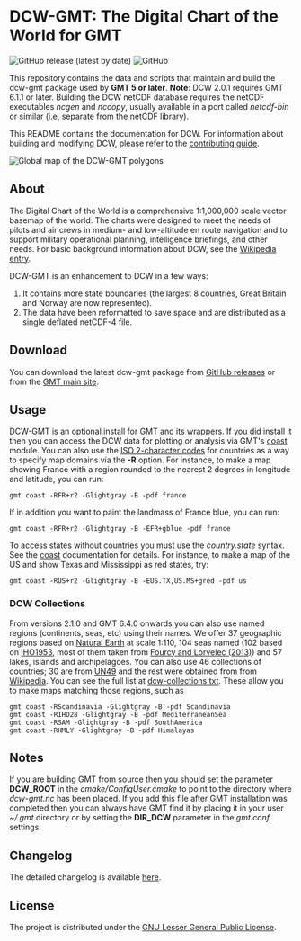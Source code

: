 # DCW-GMT: The Digital Chart of the World for GMT

![GitHub release (latest by date)](https://img.shields.io/github/v/release/GenericMappingTools/dcw-gmt)
![GitHub](https://img.shields.io/github/license/GenericMappingTools/dcw-gmt)

This repository contains the data and scripts that maintain and build
the dcw-gmt package used by **GMT 5 or later**.  **Note**: DCW 2.0.1
requires GMT 6.1.1 or later. Building the DCW netCDF database requires
the netCDF executables *ncgen* and *nccopy*, usually available in a port
called *netcdf-bin* or similar (i.e, separate from the netCDF library).

This README contains the documentation for DCW. For information about building
and modifying DCW, please refer to the [contributing guide](CONTRIBUTING.md).

![Global map of the DCW-GMT polygons](https://docs.generic-mapping-tools.org/6.2/_images/dcw-figure.png)

## About

The Digital Chart of the World is a comprehensive 1:1,000,000 scale
vector basemap of the world. The charts were designed to meet the needs
of pilots and air crews in medium- and low-altitude en route navigation
and to support military operational planning, intelligence briefings,
and other needs. For basic background information about DCW, see the
[Wikipedia entry](http://en.wikipedia.org/wiki/Digital_Chart_of_the_World).

DCW-GMT is an enhancement to DCW in a few ways:

1. It contains more state boundaries (the largest 8 countries, Great Britain and Norway are now represented).
2. The data have been reformatted to save space and are distributed as a single deflated netCDF-4 file.

## Download

You can download the latest dcw-gmt package from
[GitHub releases](https://github.com/GenericMappingTools/dcw-gmt/releases)
or from the [GMT main site](https://www.generic-mapping-tools.org/download/).

## Usage

DCW-GMT is an optional install for GMT and its wrappers.  If you did install it
then you can access the DCW data for plotting or analysis via GMT's
[coast](https://docs.generic-mapping-tools.org/latest/coast.html) module. You
can also use the [ISO 2-character codes](https://en.wikipedia.org/wiki/ISO_3166-1_alpha-2)
for countries as a way to specify map domains via the **-R** option.  For
instance, to make a map showing France with a region rounded to the nearest 2
degrees in longitude and latitude, you can run:

	gmt coast -RFR+r2 -Glightgray -B -pdf france

If in addition you want to paint the landmass of France blue, you can run:

	gmt coast -RFR+r2 -Glightgray -B -EFR+gblue -pdf france

To access states without countries you must use the *country.state* syntax. See
the [coast](https://docs.generic-mapping-tools.org/latest/coast.html)
documentation for details.  For instance, to make a map of the US and show Texas
and Mississippi as red states, try:

	gmt coast -RUS+r2 -Glightgray -B -EUS.TX,US.MS+gred -pdf us
	
### DCW Collections	

From versions 2.1.0 and GMT 6.4.0 onwards you can also use named regions (continents, seas, etc) using their names.
We offer 37 geographic regions based on [Natural Earth](https://www.naturalearthdata.com) at scale 1:110, 104 seas 
named (102 based on [IHO1953](https://epic.awi.de/id/eprint/29772/1/IHO1953a.pdf), most of them taken from 
[Fourcy and Lorvelec (2013)](https://www6.rennes.inrae.fr/ese_eng/HRMLOS)) and 57 lakes, islands and archipelagoes.
You can also use 46 collections of countries; 30 are from [UN49](https://unstats.un.org/unsd/methodology/m49/) 
and the rest were obtained from from [Wikipedia](https://en.wikipedia.org/wiki/Subregion). 
You can see the full list at [dcw-collections.txt](dcw-collections.txt). 
These allow you to make maps matching those regions, such as

	gmt coast -RScandinavia -Glightgray -B -pdf Scandinavia
	gmt coast -RIHO28 -Glightgray -B -pdf MediterraneanSea
	gmt coast -RSAM -Glightgray -B -pdf SouthAmerica
	gmt coast -RHMLY -Glightgray -B -pdf Himalayas

## Notes

If you are building GMT from source then you should set the parameter
**DCW_ROOT** in the *cmake/ConfigUser.cmake* to point to the directory where
*dcw-gmt.nc* has been placed.  If you add this file after GMT installation
was completed then you can always have GMT find it by placing it in your
user *~/.gmt* directory or by setting the **DIR_DCW** parameter in the
*gmt.conf* settings.

## Changelog

The detailed changelog is available [here](ChangeLog).

## License

The project is distributed under the
[GNU Lesser General Public License](http://www.gnu.org/licenses/lgpl-3.0.html).
